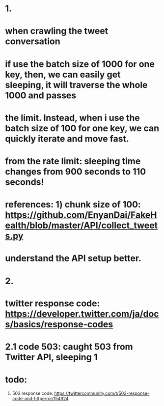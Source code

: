 # 1.
# when crawling the tweet conversation
# if use the batch size of 1000 for one key, then, we can easily get sleeping, it will traverse the whole 1000 and passes
# the limit. Instead, when i use the batch size of 100 for one key, we can quickly iterate and move fast.
# from the rate limit: sleeping time changes from 900 seconds to 110 seconds!
# references: 1) chunk size of 100: https://github.com/EnyanDai/FakeHealth/blob/master/API/collect_tweets.py
# understand the API setup better. 
# 2.
# twitter response code: https://developer.twitter.com/ja/docs/basics/response-codes
# 2.1 code 503: caught 503 from Twitter API, sleeping 1

# todo:
1. 503 response code: https://twittercommunity.com/t/503-response-code-and-httperror/154924